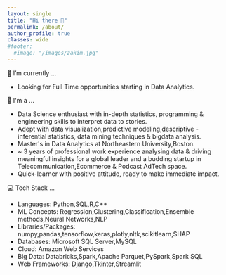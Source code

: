 ```yaml
---
layout: single
title: "Hi there 👋"
permalink: /about/
author_profile: true
classes: wide
#footer:
  #image: "/images/zakim.jpg"
---
```


🔭 I’m currently ...<br>
- Looking for Full Time opportunities starting in Data Analytics.<br>

🏁 I'm a ...<br>
- Data Science enthusiast with in-depth statistics, programming & engineering skills to interpret data to stories.<br>
- Adept with data visualization,predictive modeling,descriptive - inferential statistics, data mining techniques & bigdata analysis.<br>
- Master's in Data Analytics at Northeastern University,Boston.<br>
- ~ 3 years of professional work experience analysing data & driving meaningful insights for a global leader and a budding startup in Telecommunication,Ecommerce & Podcast AdTech space.<br>
- Quick-learner with positive attitude, ready to make immediate impact.<br>

💻 Tech Stack ...<br>
- Languages: Python,SQL,R,C++ <br>
- ML Concepts: Regression,Clustering,Classification,Ensemble methods,Neural Networks,NLP <br>
- Libraries/Packages: numpy,pandas,tensorflow,keras,plotly,nltk,scikitlearn,SHAP<br>
- Databases: Microsoft SQL Server,MySQL<br>
- Cloud: Amazon Web Services<br>
- Big Data: Databricks,Spark,Apache Parquet,PySpark,Spark SQL<br>
- Web Frameworks: Django,Tkinter,Streamlit<br>
<br>
